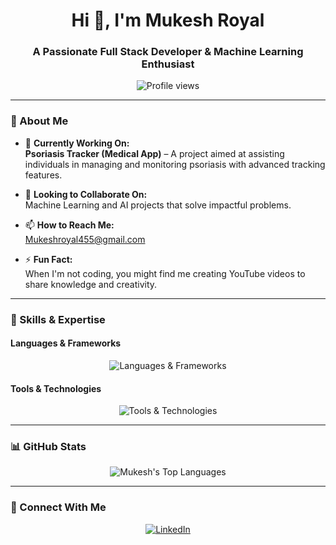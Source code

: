 <h1 align="center">Hi 👋, I'm Mukesh Royal</h1>
<h3 align="center">A Passionate Full Stack Developer & Machine Learning Enthusiast</h3>

<p align="center">
  <img src="https://komarev.com/ghpvc/?username=mukeshroyal1&label=Profile%20views&color=0e75b6&style=flat" alt="Profile views" />
</p>

---

### 🌟 About Me  

- 🔭 **Currently Working On:**  
  **Psoriasis Tracker (Medical App)** – A project aimed at assisting individuals in managing and monitoring psoriasis with advanced tracking features.  

- 👯 **Looking to Collaborate On:**  
  Machine Learning and AI projects that solve impactful problems.

- 📫 **How to Reach Me:**  
  [Mukeshroyal455@gmail.com](mailto:Mukeshroyal455@gmail.com)

- ⚡ **Fun Fact:**  
  When I'm not coding, you might find me creating YouTube videos to share knowledge and creativity.

---

### 🚀 Skills & Expertise  

#### Languages & Frameworks  
<p align="center">
  <img src="https://skillicons.dev/icons?i=python,js,html,css,react,angular,nodejs,django,nestjs,swift" alt="Languages & Frameworks" />
</p>

#### Tools & Technologies  
<p align="center">
  <img src="https://skillicons.dev/icons?i=firebase,blender,pandas,tailwind" alt="Tools & Technologies" />
</p>

---

### 📊 GitHub Stats  
<p align="center">
  <img src="https://github-readme-stats.vercel.app/api/top-langs?username=mukeshroyal1&show_icons=true&locale=en&layout=compact" alt="Mukesh's Top Languages" />
</p>

---

### 🤝 Connect With Me  
<p align="center">
  <a href="https://linkedin.com/in/mukeshroyal" target="_blank">
    <img src="https://img.shields.io/badge/LinkedIn-0077B5?style=for-the-badge&logo=linkedin&logoColor=white" alt="LinkedIn" />
  </a>
</p>

